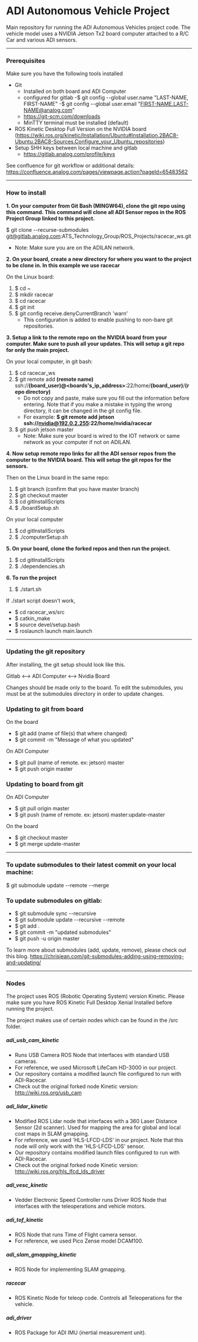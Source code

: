 # ADI Autonomous Vehicle Project

Main repository for running the ADI Autonomous Vehicles project code. The vehicle model uses a NVIDIA Jetson Tx2 board computer attached to a R/C Car and various ADI sensors.
- - -
### Prerequisites

Make sure you have the following tools installed
- Git
    - Installed on both board and ADI Computer
    - configured for gitlab
        -$ git config --global user.name "LAST-NAME, FIRST-NAME"
        -$ git config --global user.email "FIRST-NAME.LAST-NAME@analog.com"
    - https://git-scm.com/downloads
    - MinTTY terminal must be installed (default)
- ROS Kinetic Desktop Full Version on the NVIDIA board (https://wiki.ros.org/kinetic/Installation/Ubuntu#Installation.2BAC8-Ubuntu.2BAC8-Sources.Configure_your_Ubuntu_repositories)
- Setup SHH keys between local machine and gitlab
    - https://gitlab.analog.com/profile/keys

See confluence for git workflow or additional details: https://confluence.analog.com/pages/viewpage.action?pageId=65483562

- - -
### How to install

**1. On your computer from Git Bash (MINGW64), clone the git repo using this command. This command will clone all ADI Sensor repos in the ROS Project Group linked to this project.**

$ git clone --recurse-submodules git@gitlab.analog.com:ATS_Technology_Group/ROS_Projects/racecar_ws.git

- Note: Make sure you are on the ADILAN network.

**2. On your board, create a new directory for where you want to the project to be clone in. In this example we use racecar**

On the Linux board:
1. $ cd ~
2. $ mkdir racecar
3. $ cd racecar
4. $ git init
5. $ git config receive.denyCurrentBranch 'warn'
    - This configuration is added to enable pushing to non-bare git repositories.

**3. Setup a link to the remote repo on the NVIDIA board from your computer. Make sure to push all your updates. This will setup a git repo for only the main project.**

On your local computer, in git bash:
1. $ cd racecar_ws
2. $ git remote add **(remote name)** ssh://**(board_user)@<boards's_ip_address>**:22/home/**(board_user)**/**(repo directory)**
    - Do not copy and paste, make sure you fill out the information before entering. Note that if you make a mistake in typing the wrong directory, it can be changed in the git config file.
    - For example: **$ git remote add jetson ssh://nvidia@192.0.2.255:22/home/nvidia/racecar**
3. $ git push jetson master
    - Note: Make sure your board is wired to the IOT network or same network as your computer if not on ADILAN.

**4. Now setup remote repo links for all the ADI sensor repos from the computer to the NVIDIA board. This will setup the git repos for the sensors.**

Then on the Linux board in the same repo:
1. $ git branch (confirm that you have master branch)
2. $ git checkout master
3. $ cd gitInstallScripts
4. $ ./boardSetup.sh

On your local computer
1. $ cd gitInstallScripts
2. $ ./computerSetup.sh

**5. On your board, clone the forked repos and then run the project.**

1. $ cd gitInstallScripts
2. $ ./dependencies.sh

**6. To run the project**
1. $ ./start.sh

If ./start script doesn't work,
- $ cd racecar_ws/src
- $ catkin_make
- $ source devel/setup.bash
- $ roslaunch launch main.launch

- - -

### Updating the git repository

After installing, the git setup should look like this.

Gitlab <--> ADI Computer <--> Nvidia Board

Changes should be made only to the board. To edit the submodules, you must be at the submodules directory in order to update changes.

### Updating to git from board
On the board
- $ git add (name of file(s) that where changed)
- $ git commit -m "Message of what you updated"

On ADI Computer
- $ git pull (name of remote. ex: jetson) master
- $ git push origin master


### Updating to board from git
On ADI Computer
- $ git pull origin master
- $ git push (name of remote. ex: jetson) master:update-master

On the board
- $ git checkout master
- $ git merge update-master

- - -

### To update submodules to their latest commit on your local machine:

$ git submodule update --remote --merge

### To update submodules on gitlab:
- $ git submodule sync --recursive
- $ git submodule update --recursive --remote
- $ git add .
- $ git commit -m "updated submodules"
- $ git push -u origin master

To learn more about submodules (add, update, remove), please check out this blog. https://chrisjean.com/git-submodules-adding-using-removing-and-updating/

- - -

### Nodes

The project uses ROS (Robotic Operating System) version Kinetic. Please make sure you have ROS Kinetic Full Desktop Xenial Installed before running the project.

The project makes use of certain nodes which can be found in the /src folder.

##### adi_usb_cam_kinetic

- Runs USB Camera ROS Node that interfaces with standard USB cameras.
- For reference, we used Microsoft LifeCam HD-3000 in our project.
- Our repository contains a modified launch file configured to run with ADI-Racecar.
- Check out the original forked node Kinetic version: http://wiki.ros.org/usb_cam

##### adi_lidar_kinetic

- Modified ROS Lidar node that interfaces with a 360 Laser Distance Sensor (2d scanner). Used for mapping the area for global and local cost maps in SLAM gmapping.
- For reference, we used 'HLS-LFCD-LDS' in our project. Note that this node will only work with the 'HLS-LFCD-LDS' sensor.
- Our repository contains modified launch files configured to run with ADI-Racecar.
- Check out the original forked node Kinetic version: http://wiki.ros.org/hls_lfcd_lds_driver

##### adi_vesc_kinetic

- Vedder Electronic Speed Controller runs Driver ROS Node that interfaces with the teleoperations and vehicle motors.

##### adi_tof_kinetic

- ROS Node that runs Time of Flight camera sensor.
- For reference, we used Pico Zense model DCAM100.

##### adi_slam_gmapping_kinetic

- ROS Node for implementing SLAM gmapping.

##### racecar

- ROS Kinetic Node for teleop code. Controls all Teleoperations for the vehicle.

##### adi_driver

- ROS Package for ADI IMU (inertial measurement unit).
